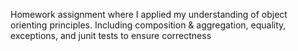 Homework assignment where I applied my understanding of object orienting principles. Including composition & aggregation, equality, exceptions, and junit tests to ensure correctness
